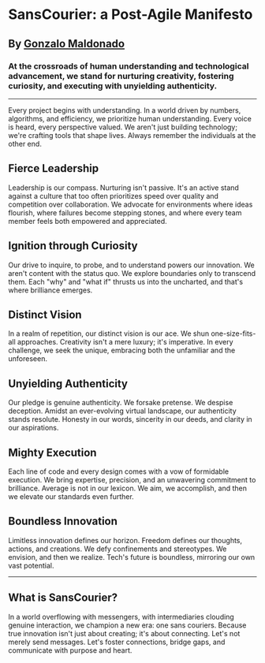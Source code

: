 # SansCourier: a Post-Agile Manifesto

## By [Gonzalo Maldonado](https://www.linkedin.com/in/gonzalo-maldonado-7991318/)

### At the crossroads of human understanding and technological advancement, we stand for nurturing creativity, fostering curiosity, and executing with unyielding authenticity.

---


Every project begins with understanding. In a world driven by numbers, algorithms, and efficiency, we prioritize human understanding. Every voice is heard, every perspective valued. We aren't just building technology; we're crafting tools that shape lives. Always remember the individuals at the other end.

## Fierce Leadership

Leadership is our compass. Nurturing isn't passive. It's an active stand against a culture that too often prioritizes speed over quality and competition over collaboration. We advocate for environments where ideas flourish, where failures become stepping stones, and where every team member feels both empowered and appreciated.

## Ignition through Curiosity

Our drive to inquire, to probe, and to understand powers our innovation. We aren't content with the status quo. We explore boundaries only to transcend them. Each "why" and "what if" thrusts us into the uncharted, and that's where brilliance emerges.

## Distinct Vision

In a realm of repetition, our distinct vision is our ace. We shun one-size-fits-all approaches. Creativity isn't a mere luxury; it's imperative. In every challenge, we seek the unique, embracing both the unfamiliar and the unforeseen.

## Unyielding Authenticity

Our pledge is genuine authenticity. We forsake pretense. We despise deception. Amidst an ever-evolving virtual landscape, our authenticity stands resolute. Honesty in our words, sincerity in our deeds, and clarity in our aspirations.

## Mighty Execution

Each line of code and every design comes with a vow of formidable execution. We bring expertise, precision, and an unwavering commitment to brilliance. Average is not in our lexicon. We aim, we accomplish, and then we elevate our standards even further.

## Boundless Innovation

Limitless innovation defines our horizon. Freedom defines our thoughts, actions, and creations. We defy confinements and stereotypes. We envision, and then we realize. Tech's future is boundless, mirroring our own vast potential.

---

## What is SansCourier?

In a world overflowing with messengers, with intermediaries clouding genuine interaction, we champion a new era: one sans couriers. Because true innovation isn't just about creating; it's about connecting. Let's not merely send messages. Let's foster connections, bridge gaps, and communicate with purpose and heart.
